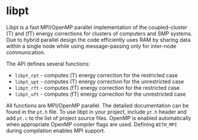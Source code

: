 # libpt

Libpt is a fast MPI/OpenMP parallel implementation of the coupled-cluster (T)
and (fT) energy corrections for clusters of computers and SMP systems. Due to
hybrid parallel design the code efficiently uses RAM by sharing data within a
single node while using message-passing only for inter-node communication.

The API defines several functions:

- `libpt_rpt` - computes (T) energy correction for the restricted case
- `libpt_upt` - computes (T) energy correction for the unrestricted case
- `libpt_rft` - computes (fT) energy correction for the restricted case
- `libpt_uft` - computes (fT) energy correction for the unrestricted case

All functions are MPI/OpenMP parallel. The detailed documentation can be found
in the `pt.h` file. To use libpt in your project, include `pt.h` header and add
`pt.c` to the list of project source files. OpenMP is enabled automatically
when appropriate OpenMP compiler flags are used. Defining `WITH_MPI` during
compilation enables MPI support.
